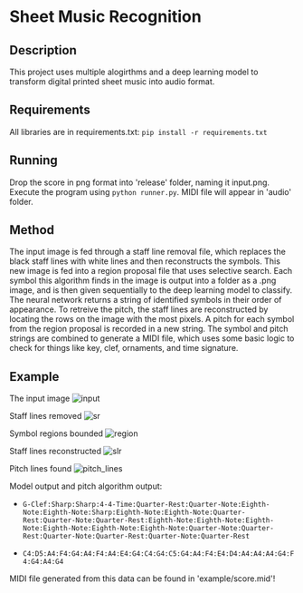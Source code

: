 # Sheet Music Recognition

## Description

This project uses multiple alogirthms and a deep learning model to transform digital printed sheet music into audio format.

## Requirements

All libraries are in requirements.txt: `pip install -r requirements.txt`

## Running

Drop the score in png format into 'release' folder, naming it input.png. Execute the program using `python runner.py`. MIDI file will appear in 'audio' folder.

## Method

The input image is fed through a staff line removal file, which replaces the black staff lines with white lines and then reconstructs the symbols. This new image is fed into a region proposal file that uses selective search. Each symbol this algorithm finds in the image is output into a folder as a .png image, and is then given sequentially to the deep learning model to classify. The neural network returns a string of identified symbols in their order of appearance. To retreive the pitch, the staff lines are reconstructed by locating the rows on the image with the most pixels. A pitch for each symbol from the region proposal is recorded in a new string. The symbol and pitch strings are combined to generate a MIDI file, which uses some basic logic to check for things like key, clef, ornaments, and time signature. 

## Example

The input image
![input](https://github.com/lj-watson/APS360_OpticalMusicRecognition/blob/master/example/input.png)

Staff lines removed
![sr](https://github.com/lj-watson/APS360_OpticalMusicRecognition/blob/master/example/staff_removed.png)

Symbol regions bounded
![region](https://github.com/lj-watson/APS360_OpticalMusicRecognition/blob/master/example/region_proposals.png)

Staff lines reconstructed
![slr](https://github.com/lj-watson/APS360_OpticalMusicRecognition/blob/master/example/staff_reconstructed.png)

Pitch lines found
![pitch_lines](https://github.com/lj-watson/APS360_OpticalMusicRecognition/blob/master/example/pitch_lines.png)

Model output and pitch algorithm output:  
* `G-Clef:Sharp:Sharp:4-4-Time:Quarter-Rest:Quarter-Note:Eighth-Note:Eighth-Note:Sharp:Eighth-Note:Eighth-Note:Quarter-Rest:Quarter-Note:Quarter-Rest:Eighth-Note:Eighth-Note:Eighth-Note:Eighth-Note:Eighth-Note:Eighth-Note:Quarter-Note:Quarter-Rest:Quarter-Note:Quarter-Rest:Quarter-Note:Quarter-Rest`  
  
* `C4:D5:A4:F4:G4:A4:F4:A4:E4:G4:C4:G4:C5:G4:A4:F4:E4:D4:A4:A4:A4:G4:F4:G4:A4:G4`  
  
MIDI file generated from this data can be found in 'example/score.mid'!
